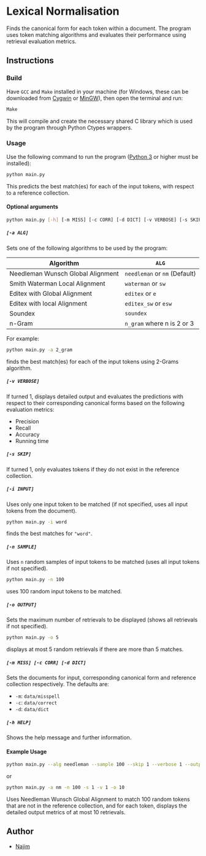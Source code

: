 # Lexical Normalisation

Finds the canonical form for each token within a document. The program uses token matching algorithms and evaluates their performance using retrieval evaluation metrics.

## Instructions

### Build

Have `GCC` and `Make` installed in your machine (for Windows, these can be downloaded from [Cygwin](https://www.cygwin.com/) or [MinGW](http://www.mingw.org/)), then open the terminal and run:

```bash
Make
```

This will compile and create the necessary shared C library which is used by the program through Python Ctypes wrappers.

### Usage

Use the following command to run the program ([Python 3](https://www.python.org/downloads/) or higher must be installed):

```bash
python main.py
```

This predicts the best match(es) for each of the input tokens, with respect to a reference collection.

#### Optional arguments

```bash
python main.py [-h] [-m MISS] [-c CORR] [-d DICT] [-v VERBOSE] [-s SKIP] [-i INPUT] [-n SAMPLE] [-o OUTPUT] [-a ALG]
```

##### `[-a ALG]`

Sets one of the following algorithms to be used by the program:

Algorithm | `ALG`
--- | ---
Needleman Wunsch Global Alignment | `needleman` or `nm` (Default)
Smith Waterman Local Alignment | `waterman` or `sw`
Editex with Global Alignment | `editex` or `e`
Editex with local Alignment | `editex_sw` or `esw`
Soundex | `soundex`
n-Gram | `n_gram` where n is 2 or 3

For example:

```bash
python main.py -a 2_gram
```

finds the best match(es) for each of the input tokens using 2-Grams algorithm.

##### `[-v VERBOSE]`

If turned 1, displays detailed output and evaluates the predictions with respect to their corresponding canonical forms based on the following evaluation metrics:

* Precision
* Recall
* Accuracy
* Running time

##### `[-s SKIP]`

If turned 1, only evaluates tokens if they do not exist in the reference collection.

##### `[-i INPUT]`

Uses only one input token to be matched (if not specified, uses all input tokens from the document).

```bash
python main.py -i word
```

finds the best matches for `"word"`.

##### `[-n SAMPLE]`

Uses `n` random samples of input tokens to be matched (uses all input tokens if not specified).

```bash
python main.py -n 100
```

uses 100 random input tokens to be matched.

##### `[-o OUTPUT]`

Sets the maximum number of retrievals to be displayed (shows all retrievals if not specified).

```bash
python main.py -o 5
```

displays at most 5 random retrievals if there are more than 5 matches.

##### `[-m MISS] [-c CORR] [-d DICT]`

Sets the documents for input, corresponding canonical form and reference collection respectively. The defaults are:

* `-m`: `data/misspell`
* `-c`: `data/correct`
* `-d`: `data/dict`

##### `[-h HELP]`

Shows the help message and further information.

#### Example Usage

```bash
python main.py --alg needleman --sample 100 --skip 1 --verbose 1 --output 10
```

or

```bash
python main.py -a nm -n 100 -s 1 -v 1 -o 10
```

Uses Needleman Wunsch Global Alignment to match 100 random tokens that are not in the reference collection, and for each token, displays the detailed output metrics of at most 10 retrievals.

## Author

* [Najim](https://github.com/najimc)
